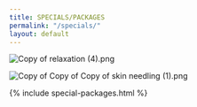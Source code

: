 ```yaml
---
title: SPECIALS/PACKAGES
permalink: "/specials/"
layout: default
---
```


![Copy of relaxation (4).png](/uploads/Copy%20of%20relaxation%20(4).png)

![Copy of Copy of Copy of skin needling (1).png](/uploads/Copy%20of%20Copy%20of%20Copy%20of%20skin%20needling%20(1).png)

{% include special-packages.html %}

<div data-fred-widget-reviews></div>
<script src="https://d1yw3duy3i4qiv.cloudfront.net/js/sdk-v1.js"></script>
<script>
    FRED.init({
      locationId: "81fed43a-3a7a-4e46-8450-c4863243da74",
      perPage: 5,
      layout: "list",
      background: "ffffff",
      title: "Client Reviews",
      titleHexColor: "000000",
      starHexColor: "A9B89B"
    });
</script>